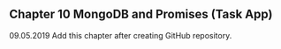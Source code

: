 ## Chapter 10 MongoDB and Promises (Task App)

09.05.2019 Add this chapter after creating GitHub repository.
           